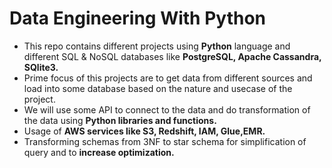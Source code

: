 # Data Engineering With Python

- This repo contains different projects using **Python** language and different SQL & NoSQL databases like **PostgreSQL, Apache Cassandra, SQlite3.**
- Prime focus of this projects are to get data from different sources and load into some database based on the nature and usecase of the project. 
- We will use some API to connect to the data and do transformation of the data using **Python libraries and functions.**
- Usage of **AWS services like S3, Redshift, IAM, Glue,EMR.**
- Transforming schemas from 3NF to star schema for simplification of query and to **increase optimization.**
